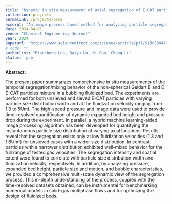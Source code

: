 ```yaml
---
title: "Dynamic in situ measurement of axial segregation of E-CAT particles in a bubbling fluidized bed"
collection: projects
permalink: /projects/pro2
excerpt: "An image process based method for analyzing particle segregation in fluidized bed"
date: 2024-04-01
venue: "Chemical Engineering Journal"
year: 2024
paperurl: "https://www.sciencedirect.com/science/article/pii/S1385894724013469"
# code: ""
authorlist: "Biaosheng Luo, Baiyu Lu, Xi Gao, Cheng Li"
status: 'pub'
---
```

**Abstract:**

The present paper summarizes comprehensive in situ measurements of the temporal segregation/mixing behavior of the non-spherical Geldart B and D E-CAT particles mixture in a bubbling fluidized bed. The experiments are performed for both unsieved and sieved E-CAT particles with varying particle size distribution width and at the fluidization velocity ranging from 1.3 to 5Umf. The high-speed pressure and image data were used to provide time-resolved quantification of dynamic expanded bed height and pressure drop during the experiment. In parallel, a hybrid machine learning-aided image processing algorithm has been developed for quantifying the instantaneous particle size distribution at varying axial locations. Results reveal that the segregation exists only at low fluidization velocities (1.3 and 1.6Umf) for unsieved cases with a wider size distribution. In contrast, particles with a narrower distribution exhibited well-mixed behavior for the full range of tested gas velocities. The segregation intensity and spatial extent were found to correlate with particle size distribution width and fluidization velocity, respectively. In addition, by analyzing pressure, expanded bed height, particle size and motion, and bubble characteristics, we provided a comprehensive multi-scale dynamic view of the segregation process. This in-depth understanding of the process, coupled with the time-resolved datasets obtained, can be instrumental for benchmarking numerical models in solid–gas multiphase flows and for optimizing the design of fluidized beds. 
